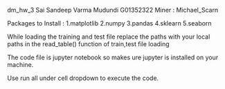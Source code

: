 dm_hw_3
Sai Sandeep Varma Mudundi
G01352322
Miner : Michael_Scarn

Packages to Install :
1.matplotlib
2.numpy
3.pandas
4.sklearn
5.seaborn


While loading the training and test file replace the paths with your local paths in the read_table() function of train,test file loading



The code file is jupyter notebook so makes ure jupyter is installed on your machine.

Use run all under cell dropdown to execute the code.